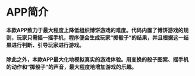 # APP简介

#### 本款APP致力于最大程度上降低组织博饼游戏的难度。代码内置了博饼游戏的规则，玩家只需摇一摇手机，程序便会生成玩家“掷骰子”的结果，并且根据这一结果进行判断、引导玩家进行游戏。


#### 除此之外，本款APP最大化地模拟真实的游戏体验。用变换的骰子图案、摇手机的动作和“掷骰子”的声音，最大程度地增加游戏的乐趣。